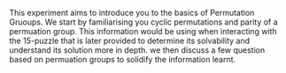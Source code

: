 This experiment aims to introduce you to the basics of Permutation Gruoups. We start by familiarising you cyclic permutations and parity of a permuation group. This information would be using when interacting with the 15-puzzle that is later provided to determine its solvability and understand its solution more in depth. we then discuss a few question based on permuation groups to solidify the information learnt.